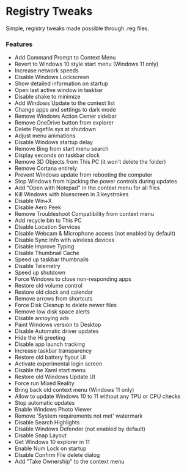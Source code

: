 # Registry Tweaks

Simple, registry tweaks made possible through .reg files.

### Features
- Add Command Prompt to Context Menu
- Revert to Windows 10 style start menu (Windows 11 only)
- Increase network speeds
- Disable Windows Lockscreen
- Show detailed information on startup
- Open last active window in taskbar
- Disable shake to minimize
- Add Windows Update to the context list
- Change apps and settings to dark mode
- Remove Windows Action Center sidebar
- Remove OneDrive button from explorer
- Delete Pagefile.sys at shutdown
- Adjust menu animations
- Disable Windows startup delay
- Remove Bing from start menu search
- Display seconds on taskbar clock
- Remove 3D Objects from This PC (it won't delete the folder)
- Remove Cortana entirely
- Prevent Windows update from rebooting the computer
- Stop Windows from hijacking the power controls during updates
- Add "Open with Notepad" in the context menu for all files
- Kill Windows with bluescreen in 3 keystrokes
- Disable Win+X
- Disable Aero Peek
- Remove Troubleshoot Compatibility from context menu
- Add recycle bin to This PC
- Disable Location Services
- Disable Webcam & Microphone access (not enabled by default)
- Disable Sync Info with wireless devices
- Disable Improve Typing
- Disable Thumbnail Cache
- Speed up taskbar thumbnails
- Disable Telemetry
- Speed up shutdown
- Force Windows to close non-responding apps
- Restore old volume control
- Restore old clock and calendar
- Remove arrows from shortcuts
- Force Disk Cleanup to delete newer files
- Remove low disk space alerts
- Disable annoying ads
- Paint Windows version to Desktop
- Disable Automatic driver updates
- Hide the Hi greeting
- Disable app launch tracking
- Increase taskbar transparency
- Restore old battery flyout UI
- Activate experimental login screen
- Disable the Xaml start menu
- Restore old Windows Update UI
- Force run Mixed Reality
- Bring back old context menu (Windows 11 only)
- Allow to update Windows 10 to 11 without any TPU or CPU checks
- Stop automatic updates
- Enable Windows Photo Viewer
- Remove 'System requirements not met' watermark
- Disable Search Highlights
- Disable Windows Defender (not enabled by default)
- Disable Snap Layout
- Get Windows 10 explorer in 11
- Enable Num Lock on startup
- Disable Confirm File delete dialog
- Add "Take Ownership" to the context menu
